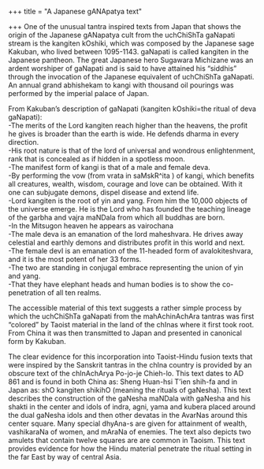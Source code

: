 +++
title = "A Japanese gANApatya text"

+++
One of the unusual tantra inspired texts from Japan that shows the
origin of the Japanese gANapatya cult from the uchChiShTa gaNapati
stream is the kangiten kOshiki, which was composed by the Japanese sage
Kakuban, who lived between 1095-1143. gaNapati is called kangiten in the
Japanese pantheon. The great Japanese hero Sugawara Michizane was an
ardent worshiper of gaNapati and is said to have attained his “siddhis”
through the invocation of the Japanese equivalent of uchChiShTa
gaNapati. An annual grand abhishekam to kangi with thousand oil pourings
was performed by the imperial palace of Japan.

From Kakuban’s description of gaNapati (kangiten kOshiki=the ritual of
deva gaNapati):  
\-The merits of the Lord kangiten reach higher than the heavens, the
profit he gives is broader than the earth is wide. He defends dharma in
every direction.  
\-His root nature is that of the lord of universal and wondrous
enlightenment, rank that is concealed as if hidden in a spotless moon.  
\-The manifest form of kangi is that of a male and female deva.  
\-By performing the vow (from vrata in saMskR^ita ) of kangi, which
benefits all creatures, wealth, wisdom, courage and love can be
obtained. With it one can subjugate demons, dispel disease and extend
life.  
\-Lord kangiten is the root of yin and yang. From him the 10,000 objects
of the universe emerge. He is the Lord who has founded the teaching
lineage of the garbha and vajra maNDala from which all buddhas are
born.  
\-In the Mitsugon heaven he appears as vairochana  
\-The male deva is an emanation of the lord maheshvara. He drives away
celestial and earthly demons and distributes profit in this world and
next.  
\-The female devI is an emanation of the 11-headed form of
avalokiteshvara, and it is the most potent of her 33 forms.  
\-The two are standing in conjugal embrace representing the union of yin
and yang.  
\-That they have elephant heads and human bodies is to show the
co-penetration of all ten realms.

The accessible material of this text suggests a rather simple process by
which the uchChiShTa gaNapati from the mahAchinAchAra tantras was first
“colored” by Taoist material in the land of the chInas where it first
took root. From China it was then transmitted to Japan and presented in
canonical form by Kakuban.

The clear evidence for this incorporation into Taoist-Hindu fusion texts
that were inspired by the Sanskrit tantras in the chIna country is
provided by an obscure text of the chInAchArya Po-jo-je Chieh-lo. This
text dates to AD 861 and is found in both China as: Sheng Huan-hsi T’ien
shih-fa and in Japan as: shO kangiten shikihO (meaning the rituals of
gaNesha). This text describes the construction of the gaNesha maNDala
with gaNesha and his shakti in the center and idols of indra, agni, yama
and kubera placed around the dual gaNesha idols and then other devatas
in the AvarNas around this center square. Many special dhyAna-s are
given for attainment of wealth, vashikaraNa of women, and mAraNa of
enemies. The text also depicts two amulets that contain twelve squares
are are common in Taoism. This text provides evidence for how the Hindu
material penetrate the ritual setting in the far East by way of central
Asia.
